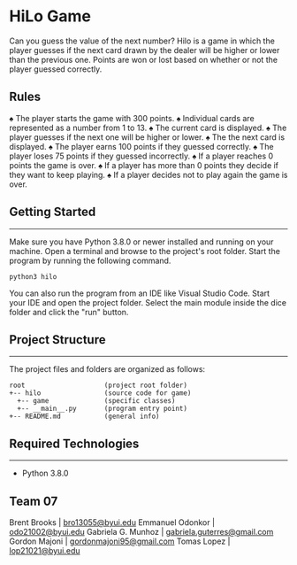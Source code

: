 # HiLo Game
Can you guess the value of the next number?
Hilo is a game in which the player guesses if the next card drawn by the dealer will be higher or lower
than the previous one. Points are won or lost based on whether or not the player guessed correctly.

## Rules
♠ The player starts the game with 300 points.
♠ Individual cards are represented as a number from 1 to 13.
♠ The current card is displayed.
♠ The player guesses if the next one will be higher or lower.
♠ The the next card is displayed.
♠ The player earns 100 points if they guessed correctly.
♠ The player loses 75 points if they guessed incorrectly.
♠ If a player reaches 0 points the game is over.
♠ If a player has more than 0 points they decide if they want to keep playing.
♠ If a player decides not to play again the game is over.

## Getting Started
---
Make sure you have Python 3.8.0 or newer installed and running on your machine. Open a terminal and 
browse to the project's root folder. Start the program by running the following command.
```
python3 hilo 
```
You can also run the program from an IDE like Visual Studio Code. Start your IDE and open the 
project folder. Select the main module inside the dice folder and click the "run" button.

## Project Structure
---
The project files and folders are organized as follows:
```
root                    (project root folder)
+-- hilo                (source code for game)
  +-- game              (specific classes)
  +-- __main__.py       (program entry point)
+-- README.md           (general info)
```

## Required Technologies
---
* Python 3.8.0

## Team 07
Brent Brooks | bro13055@byui.edu
Emmanuel Odonkor | odo21002@byui.edu
Gabriela G. Munhoz | gabriela.guterres@gmail.com
Gordon Majoni | gordonmajoni95@gmail.com
Tomas Lopez | lop21021@byui.edu
